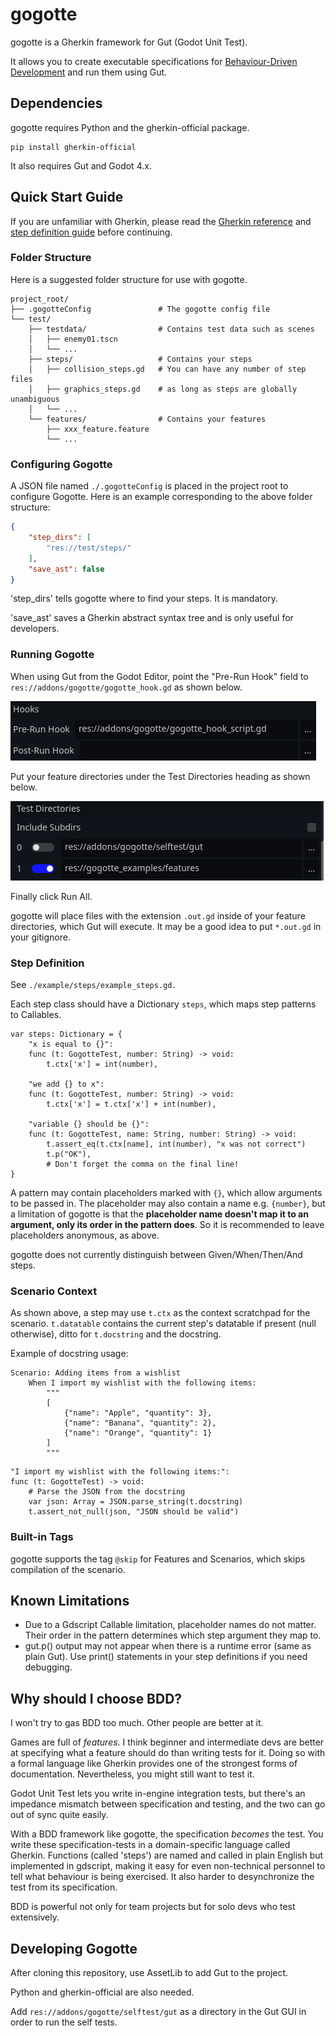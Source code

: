 # gogotte
gogotte is a Gherkin framework for Gut (Godot Unit Test).

It allows you to create executable specifications for [Behaviour-Driven Development](https://cucumber.io/docs/bdd/) and run them using Gut.

## Dependencies
gogotte requires Python and the gherkin-official package.

```
pip install gherkin-official
```

It also requires Gut and Godot 4.x.

## Quick Start Guide
If you are unfamiliar with Gherkin, please read the [Gherkin reference](https://cucumber.io/docs/gherkin/reference/) and [step definition guide](https://cucumber.io/docs/gherkin/step-organization/) before continuing.

### Folder Structure
Here is a suggested folder structure for use with gogotte.
```
project_root/
├── .gogotteConfig               # The gogotte config file
└── test/
    ├── testdata/                # Contains test data such as scenes
    │   ├── enemy01.tscn
    │   └── ...
    ├── steps/                   # Contains your steps
    │   ├── collision_steps.gd   # You can have any number of step files
    │   ├── graphics_steps.gd    # as long as steps are globally unambiguous
    │   └── ...
    └── features/                # Contains your features
        ├── xxx_feature.feature
        └── ...
```
### Configuring Gogotte
A JSON file named `./.gogotteConfig` is placed in the project root to configure Gogotte. Here is an example corresponding to the above folder structure:
```json
{
    "step_dirs": [
        "res://test/steps/"
    ],
    "save_ast": false
}
```
'step_dirs' tells gogotte where to find your steps. It is mandatory.

'save_ast' saves a Gherkin abstract syntax tree and is only useful for developers.

### Running Gogotte
When using Gut from the Godot Editor, point the "Pre-Run Hook" field to `res://addons/gogotte/gogotte_hook.gd` as shown below.

![](images/hook.png)

Put your feature directories under the Test Directories heading as shown below.

![](images/dirs.png)

Finally click Run All.

gogotte will place files with the extension `.out.gd` inside of your feature directories, which Gut will execute. It may be a good idea to put `*.out.gd` in your gitignore.

### Step Definition
See `./example/steps/example_steps.gd.`

Each step class should have a Dictionary `steps`, which maps step patterns to Callables.
```gdscript
var steps: Dictionary = {
    "x is equal to {}":
    func (t: GogotteTest, number: String) -> void:
        t.ctx['x'] = int(number),

    "we add {} to x":
    func (t: GogotteTest, number: String) -> void:
        t.ctx['x'] = t.ctx['x'] + int(number),

    "variable {} should be {}":
    func (t: GogotteTest, name: String, number: String) -> void:
        t.assert_eq(t.ctx[name], int(number), "x was not correct")
        t.p("OK"),
        # Don't forget the comma on the final line!
}
```
A pattern may contain placeholders marked with `{}`, which allow arguments to be passed in. The placeholder may also contain a name e.g. `{number}`, but a limitation of gogotte is that the **placeholder name doesn't map it to an argument, only its order in the pattern does**. So it is recommended to leave placeholders anonymous, as above.

gogotte does not currently distinguish between Given/When/Then/And steps.

### Scenario Context
As shown above, a step may use `t.ctx` as the context scratchpad for the scenario. `t.datatable` contains the current step's datatable if present (null otherwise), ditto for `t.docstring` and the docstring.

Example of docstring usage:
```Gherkin
Scenario: Adding items from a wishlist
    When I import my wishlist with the following items:
        """
        [
            {"name": "Apple", "quantity": 3},
            {"name": "Banana", "quantity": 2},
            {"name": "Orange", "quantity": 1}
        ]
        """
```
```gdscript
"I import my wishlist with the following items:":
func (t: GogotteTest) -> void:
    # Parse the JSON from the docstring
    var json: Array = JSON.parse_string(t.docstring)
    t.assert_not_null(json, "JSON should be valid")
```

### Built-in Tags
gogotte supports the tag `@skip` for Features and Scenarios, which skips compilation of the scenario.

## Known Limitations
- Due to a Gdscript Callable limitation, placeholder names do not matter. Their order in the pattern determines which step argument they map to.
- gut.p() output may not appear when there is a runtime error (same as plain Gut). Use print() statements in your step definitions if you need debugging.

## Why should I choose BDD?
I won't try to gas BDD too much. Other people are better at it.

Games are full of *features*. I think beginner and intermediate devs are better at specifying what a feature should do than writing tests for it. Doing so with a formal language like Gherkin provides one of the strongest forms of documentation. Nevertheless, you might still want to test it.

Godot Unit Test lets you write in-engine integration tests, but there's an impedance mismatch between specification and testing, and the two can go out of sync quite easily.

With a BDD framework like gogotte, the specification *becomes* the test. You write these specification-tests in a domain-specific language called Gherkin. Functions (called 'steps') are named and called in plain English but implemented in gdscript, making it easy for even non-technical personnel to tell what behaviour is being exercised. It also harder to desynchronize the test from its specification.

BDD is powerful not only for team projects but for solo devs who test extensively.

## Developing Gogotte
After cloning this repository, use AssetLib to add Gut to the project.

Python and gherkin-official are also needed.

Add `res://addons/gogotte/selftest/gut` as a directory in the Gut GUI in order to run the self tests.
